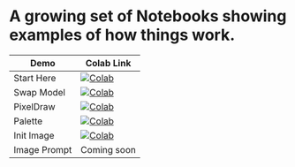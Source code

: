 # A growing set of Notebooks showing examples of how things work.

| Demo  | Colab Link |
| ------------- | ------------- |
| Start Here  |  [![Colab](https://colab.research.google.com/assets/colab-badge.svg)](https://colab.research.google.com/github/dribnet/clipit/blob/master/demos/Start_Here.ipynb)  |
| Swap Model  |  [![Colab](https://colab.research.google.com/assets/colab-badge.svg)](https://colab.research.google.com/github/dribnet/clipit/blob/master/demos/Swap_Model.ipynb)  |
| PixelDraw  |  [![Colab](https://colab.research.google.com/assets/colab-badge.svg)](https://colab.research.google.com/github/dribnet/clipit/blob/master/demos/PixelDrawer.ipynb)  |
| Palette  |  [![Colab](https://colab.research.google.com/assets/colab-badge.svg)](https://colab.research.google.com/github/dribnet/clipit/blob/master/demos/palette_enforcement.ipynb)  |
| Init Image  | [![Colab](https://colab.research.google.com/assets/colab-badge.svg)](https://colab.research.google.com/github/ViktorAlm/clipit/blob/init_demo/demos/PixelDrawer_Init_Image.ipynb)  |
| Image Prompt  | Coming soon  |
